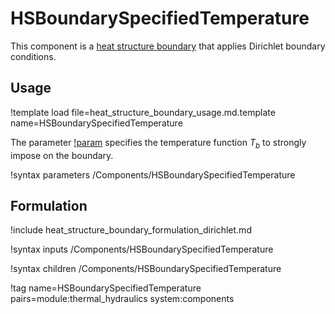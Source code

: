 # HSBoundarySpecifiedTemperature

This component is a
[heat structure boundary](thermal_hydraulics/component_groups/heat_structure_boundary.md)
that applies Dirichlet boundary conditions.

## Usage

!template load file=heat_structure_boundary_usage.md.template name=HSBoundarySpecifiedTemperature

The parameter [!param](/Components/HSBoundarySpecifiedTemperature/T) specifies
the temperature function $T_b$ to strongly impose on the boundary.

!syntax parameters /Components/HSBoundarySpecifiedTemperature

## Formulation

!include heat_structure_boundary_formulation_dirichlet.md

!syntax inputs /Components/HSBoundarySpecifiedTemperature

!syntax children /Components/HSBoundarySpecifiedTemperature

!tag name=HSBoundarySpecifiedTemperature pairs=module:thermal_hydraulics system:components
